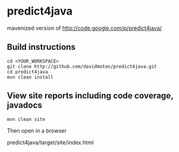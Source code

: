 predict4java
============

mavenized version of http://code.google.com/p/predict4java/


Build instructions
-------------------

    cd <YOUR_WORKSPACE>
    git clone http://github.com/davidmoten/predict4java.git
    cd predict4java
    mvn clean install

View site reports including code coverage, javadocs
----------------------------------------------------
    mvn clean site

Then open in a browser

   predict4java/target/site/index.html
